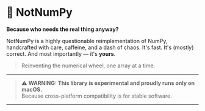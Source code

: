 # 🤖 NotNumPy

**Because who needs the real thing anyway?**

NotNumPy is a highly questionable reimplementation of NumPy, handcrafted with care, caffeine, and a dash of chaos. It's fast. It's (mostly) correct. And most importantly — it's **yours**.

> Reinventing the numerical wheel, one array at a time.

---

> ⚠️ **WARNING: This library is experimental and proudly runs only on macOS.**  
> Because cross-platform compatibility is for stable software.

---
